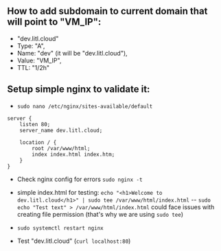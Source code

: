 ## How to add subdomain to current domain that will point to "VM_IP":

- "dev.litl.cloud"
- Type: "A",
- Name: "dev" (it will be "dev.litl.cloud"),
- Value: "VM_IP",
- TTL: "1/2h"

## Setup simple nginx to validate it:

- `sudo nano /etc/nginx/sites-available/default`

```
server {
    listen 80;
    server_name dev.litl.cloud;

    location / {
        root /var/www/html;
        index index.html index.htm;
    }
}
```

- Check nginx config for errors `sudo nginx -t`

- simple index.html for testing:
  `echo "<h1>Welcome to dev.litl.cloud</h1>" | sudo tee /var/www/html/index.html`
  -- `sudo echo "Test text" > /var/www/html/index.html` could face issues with creating file permission (that's why we are using `sudo tee`)

- `sudo systemctl restart nginx`
- Test "dev.litl.cloud" (`curl localhost:80`)
